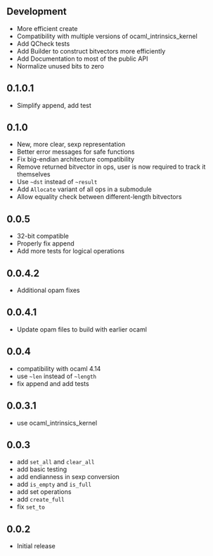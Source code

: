 
## Development
- More efficient create
- Compatibility with multiple versions of ocaml_intrinsics_kernel
- Add QCheck tests
- Add Builder to construct bitvectors more efficiently
- Add Documentation to most of the public API
- Normalize unused bits to zero

## 0.1.0.1
- Simplify append, add test

## 0.1.0
- New, more clear, sexp representation
- Better error messages for safe functions
- Fix big-endian architecture compatibility
- Remove returned bitvector in ops, user is now required to track it themselves
- Use `~dst` instead of `~result`
- Add `Allocate` variant of all ops in a submodule
- Allow equality check between different-length bitvectors


## 0.0.5
- 32-bit compatible
- Properly fix append
- Add more tests for logical operations

## 0.0.4.2
- Additional opam fixes

## 0.0.4.1
- Update opam files to build with earlier ocaml

## 0.0.4
- compatibility with ocaml 4.14
- use `~len` instead of `~length`
- fix append and add tests

## 0.0.3.1
- use ocaml_intrinsics_kernel

## 0.0.3
- add `set_all` and `clear_all`
- add basic testing
- add endianness in sexp conversion
- add `is_empty` and `is_full`
- add set operations
- add `create_full`
- fix `set_to`

## 0.0.2
- Initial release
